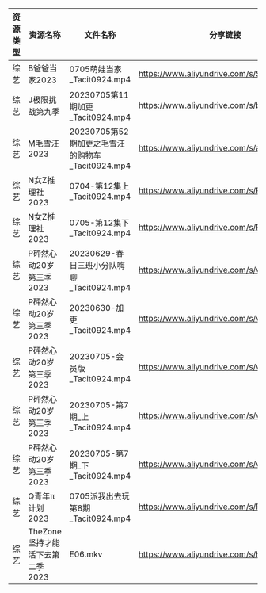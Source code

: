 | 资源类型 | 资源名称                  | 文件名称                                 | 分享链接                                      | 更新时间       |
| ---- | --------------------- | ------------------------------------ | ----------------------------------------- | ---------- |
| 综艺   | B爸爸当家2023             | 0705萌娃当家_Tacit0924.mp4               | https://www.aliyundrive.com/s/SqHa3g1TkvY | 2023-07-06 |
| 综艺   | J极限挑战第九季              | 20230705第11期加更_Tacit0924.mp4         | https://www.aliyundrive.com/s/bs3kspWT7LF | 2023-07-06 |
| 综艺   | M毛雪汪2023              | 20230705第52期加更之毛雪汪的购物车_Tacit0924.mp4 | https://www.aliyundrive.com/s/asPqfgPRqAg | 2023-07-06 |
| 综艺   | N女Z推理社2023            | 0704-第12集上_Tacit0924.mp4             | https://www.aliyundrive.com/s/RA6dKYNxzLz | 2023-07-06 |
| 综艺   | N女Z推理社2023            | 0705-第12集下_Tacit0924.mp4             | https://www.aliyundrive.com/s/RA6dKYNxzLz | 2023-07-06 |
| 综艺   | P砰然心动20岁第三季2023       | 20230629-春日三班小分队嗨聊_Tacit0924.mp4     | https://www.aliyundrive.com/s/vX9oHZyPy6Y | 2023-07-06 |
| 综艺   | P砰然心动20岁第三季2023       | 20230630-加更_Tacit0924.mp4            | https://www.aliyundrive.com/s/vX9oHZyPy6Y | 2023-07-06 |
| 综艺   | P砰然心动20岁第三季2023       | 20230705-会员版_Tacit0924.mp4           | https://www.aliyundrive.com/s/vX9oHZyPy6Y | 2023-07-06 |
| 综艺   | P砰然心动20岁第三季2023       | 20230705-第7期_上_Tacit0924.mp4         | https://www.aliyundrive.com/s/vX9oHZyPy6Y | 2023-07-06 |
| 综艺   | P砰然心动20岁第三季2023       | 20230705-第7期_下_Tacit0924.mp4         | https://www.aliyundrive.com/s/vX9oHZyPy6Y | 2023-07-06 |
| 综艺   | Q青年π计划2023            | 0705派我出去玩第8期_Tacit0924.mp4           | https://www.aliyundrive.com/s/PReFQ8C6eAn | 2023-07-06 |
| 综艺   | TheZone坚持才能活下去第二季2023 | E06.mkv                              | https://www.aliyundrive.com/s/hCogoJdLT6r | 2023-07-06 |
